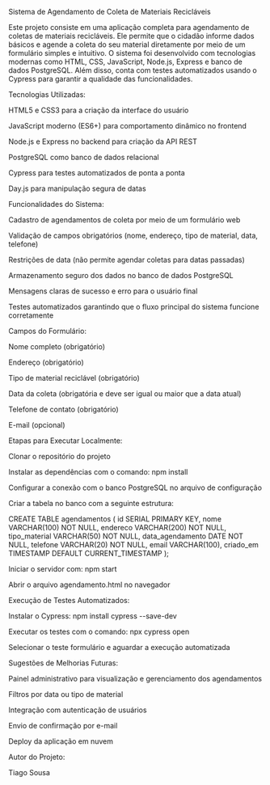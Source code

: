 Sistema de Agendamento de Coleta de Materiais Recicláveis

Este projeto consiste em uma aplicação completa para agendamento de coletas de materiais recicláveis. Ele permite que o cidadão informe dados básicos e agende a coleta do seu material diretamente por meio de um formulário simples e intuitivo. O sistema foi desenvolvido com tecnologias modernas como HTML, CSS, JavaScript, Node.js, Express e banco de dados PostgreSQL. Além disso, conta com testes automatizados usando o Cypress para garantir a qualidade das funcionalidades.

Tecnologias Utilizadas:

HTML5 e CSS3 para a criação da interface do usuário

JavaScript moderno (ES6+) para comportamento dinâmico no frontend

Node.js e Express no backend para criação da API REST

PostgreSQL como banco de dados relacional

Cypress para testes automatizados de ponta a ponta

Day.js para manipulação segura de datas

Funcionalidades do Sistema:

Cadastro de agendamentos de coleta por meio de um formulário web

Validação de campos obrigatórios (nome, endereço, tipo de material, data, telefone)

Restrições de data (não permite agendar coletas para datas passadas)

Armazenamento seguro dos dados no banco de dados PostgreSQL

Mensagens claras de sucesso e erro para o usuário final

Testes automatizados garantindo que o fluxo principal do sistema funcione corretamente

Campos do Formulário:

Nome completo (obrigatório)

Endereço (obrigatório)

Tipo de material reciclável (obrigatório)

Data da coleta (obrigatória e deve ser igual ou maior que a data atual)

Telefone de contato (obrigatório)

E-mail (opcional)

Etapas para Executar Localmente:

Clonar o repositório do projeto

Instalar as dependências com o comando: npm install

Configurar a conexão com o banco PostgreSQL no arquivo de configuração

Criar a tabela no banco com a seguinte estrutura:

CREATE TABLE agendamentos ( id SERIAL PRIMARY KEY, nome VARCHAR(100) NOT NULL, endereco VARCHAR(200) NOT NULL, tipo_material VARCHAR(50) NOT NULL, data_agendamento DATE NOT NULL, telefone VARCHAR(20) NOT NULL, email VARCHAR(100), criado_em TIMESTAMP DEFAULT CURRENT_TIMESTAMP );

Iniciar o servidor com: npm start

Abrir o arquivo agendamento.html no navegador

Execução de Testes Automatizados:

Instalar o Cypress: npm install cypress --save-dev

Executar os testes com o comando: npx cypress open

Selecionar o teste formulário e aguardar a execução automatizada

Sugestões de Melhorias Futuras:

Painel administrativo para visualização e gerenciamento dos agendamentos

Filtros por data ou tipo de material

Integração com autenticação de usuários

Envio de confirmação por e-mail

Deploy da aplicação em nuvem

Autor do Projeto:

Tiago Sousa